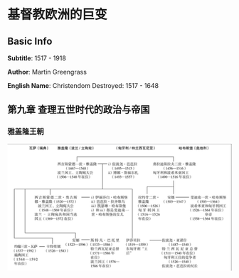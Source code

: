 # 基督教欧洲的巨变

## Basic Info

**Subtitle**: 1517 - 1918

**Author**: Martin Greengrass

**English Name**: Christendom Destroyed: 1517 - 1648

## 第九章 查理五世时代的政治与帝国

### 雅盖隆王朝

![](../pictures/jagiellon_dynasty.png)

